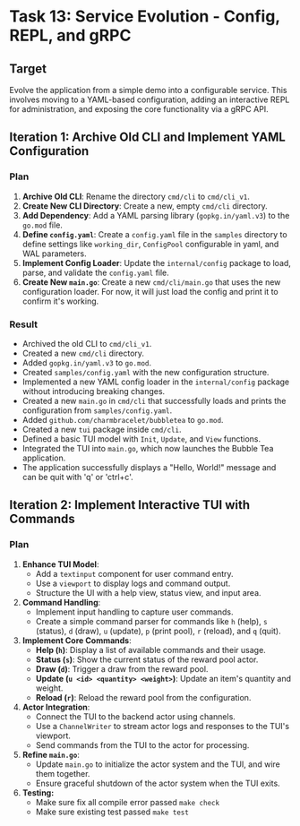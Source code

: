 # Task 13: Service Evolution - Config, REPL, and gRPC

## Target
Evolve the application from a simple demo into a configurable service. This involves moving to a YAML-based configuration, adding an interactive REPL for administration, and exposing the core functionality via a gRPC API.

## Iteration 1: Archive Old CLI and Implement YAML Configuration

### Plan
1.  **Archive Old CLI**: Rename the directory `cmd/cli` to `cmd/cli_v1`.
2.  **Create New CLI Directory**: Create a new, empty `cmd/cli` directory.
3.  **Add Dependency**: Add a YAML parsing library (`gopkg.in/yaml.v3`) to the `go.mod` file.
4.  **Define `config.yaml`**: Create a `config.yaml` file in the `samples` directory to define settings like `working_dir`, `ConfigPool` configurable in yaml, and WAL parameters.
5.  **Implement Config Loader**: Update the `internal/config` package to load, parse, and validate the `config.yaml` file.
6.  **Create New `main.go`**: Create a new `cmd/cli/main.go` that uses the new configuration loader. For now, it will just load the config and print it to confirm it's working.

### Result
- Archived the old CLI to `cmd/cli_v1`.
- Created a new `cmd/cli` directory.
- Added `gopkg.in/yaml.v3` to `go.mod`.
- Created `samples/config.yaml` with the new configuration structure.
- Implemented a new YAML config loader in the `internal/config` package without introducing breaking changes.
- Created a new `main.go` in `cmd/cli` that successfully loads and prints the configuration from `samples/config.yaml`.
- Added `github.com/charmbracelet/bubbletea` to `go.mod`.
- Created a new `tui` package inside `cmd/cli`.
- Defined a basic TUI model with `Init`, `Update`, and `View` functions.
- Integrated the TUI into `main.go`, which now launches the Bubble Tea application.
- The application successfully displays a "Hello, World!" message and can be quit with 'q' or 'ctrl+c'.

## Iteration 2: Implement Interactive TUI with Commands

### Plan
1.  **Enhance TUI Model**:
    *   Add a `textinput` component for user command entry.
    *   Use a `viewport` to display logs and command output.
    *   Structure the UI with a help view, status view, and input area.
2.  **Command Handling**:
    *   Implement input handling to capture user commands.
    *   Create a simple command parser for commands like `h` (help), `s` (status), `d` (draw), `u` (update), `p` (print pool), `r` (reload), and `q` (quit).
3.  **Implement Core Commands**:
    *   **Help (`h`)**: Display a list of available commands and their usage.
    *   **Status (`s`)**: Show the current status of the reward pool actor.
    *   **Draw (`d`)**: Trigger a draw from the reward pool.
    *   **Update (`u <id> <quantity> <weight>`)**: Update an item's quantity and weight.
    *   **Reload (`r`)**: Reload the reward pool from the configuration.
4.  **Actor Integration**:
    *   Connect the TUI to the backend actor using channels.
    *   Use a `ChannelWriter` to stream actor logs and responses to the TUI's viewport.
    *   Send commands from the TUI to the actor for processing.
5.  **Refine `main.go`**:
    *   Update `main.go` to initialize the actor system and the TUI, and wire them together.
    *   Ensure graceful shutdown of the actor system when the TUI exits.
6.  **Testing:**
    -   Make sure fix all compile error passed `make check`
    -   Make sure existing test passed `make test`

